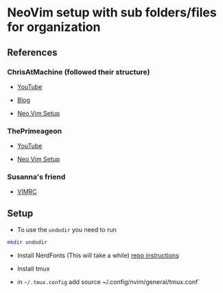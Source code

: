 # NeoVim setup with sub folders/files for organization

## References

### ChrisAtMachine (followed their structure)

- [YouTube](https://www.youtube.com/channel/UCS97tchJDq17Qms3cux8wcA)

- [Blog](https://www.chrisatmachine.com/)
- [Neo Vim Setup](https://github.com/ChristianChiarulli/nvim)

### ThePrimeageon

- [YouTube](https://www.youtube.com/channel/UC8ENHE5xdFSwx71u3fDH5Xw)

- [Neo Vim Setup](https://github.com/awesome-streamers/awesome-streamerrc/tree/master/ThePrimeagen)

### Susanna's friend

- [VIMRC](https://github.com/devinrm/dotfiles/blob/trunk/config/nvim/init.vim)

## Setup

- To use the `undodir` you need to run

```bash
mkdir undodir
```

- Install NerdFonts (This will take a while) [repo instructions](https://github.com/ryanoasis/nerd-fonts#option-4-homebrew-fonts)

- Install tmux
- in `~/.tmux.config` add source ~/.config/nvim/general/tmux.conf`
